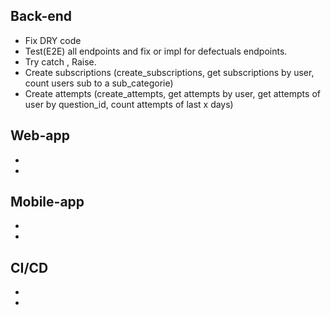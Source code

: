 ## Back-end
- Fix DRY code
- Test(E2E) all endpoints and fix or impl for defectuals endpoints.
- Try catch , Raise.
- Create subscriptions (create_subscriptions, get subscriptions by user, count users sub to a sub_categorie)
- Create attempts (create_attempts, get attempts by user, get attempts of user by question_id, count attempts of last x days)

## Web-app
-
-
## Mobile-app
-
-
## CI/CD 
-
-